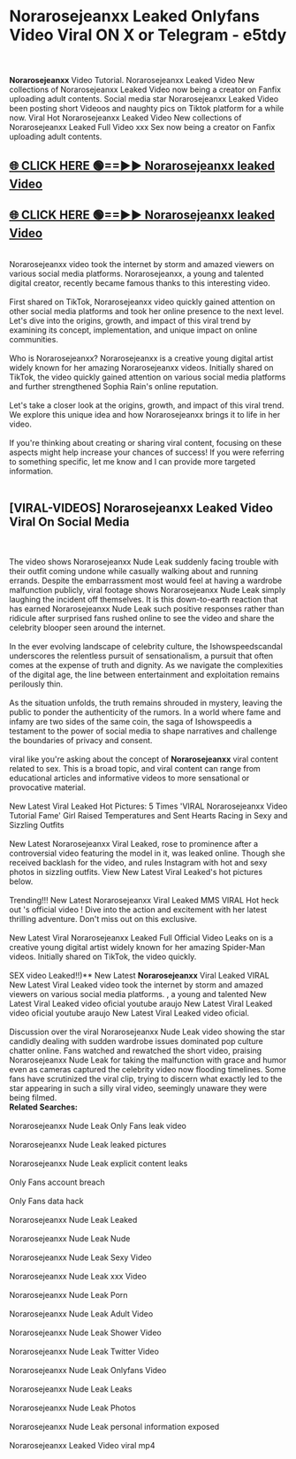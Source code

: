 <h1> Norarosejeanxx Leaked Onlyfans Video Viral ON X or Telegram - e5tdy </h1>

# 
<br>
<strong>Norarosejeanxx</strong> Video Tutorial. Norarosejeanxx Leaked Video New collections of  Norarosejeanxx Leaked Video now being a creator on Fanfix uploading adult contents. Social media star Norarosejeanxx Leaked Video been posting short Videoos and naughty pics on Tiktok platform for a while now. Viral Hot Norarosejeanxx Leaked Video New collections of Norarosejeanxx Leaked Full Video xxx Sex now being a creator on Fanfix uploading adult contents.
<br>

## [🌐 CLICK HERE 🟢==►► Norarosejeanxx leaked Video ](https://onlyclips.site?title=Norarosejeanxx&ref=git)


## [🌐 CLICK HERE 🟢==►► Norarosejeanxx leaked Video ](https://onlyclips.site?title=Norarosejeanxx&ref=git)

<br>
Norarosejeanxx video took the internet by storm and amazed viewers on various social media platforms. Norarosejeanxx, a young and talented digital creator, recently became famous thanks to this interesting video.
<br><br>
First shared on TikTok, Norarosejeanxx video quickly gained attention on other social media platforms and took her online presence to the next level. Let's dive into the origins, growth, and impact of this viral trend by examining its concept, implementation, and unique impact on online communities.
<br><br>
Who is Norarosejeanxx? Norarosejeanxx is a creative young digital artist widely known for her amazing Norarosejeanxx videos. Initially shared on TikTok, the video quickly gained attention on various social media platforms and further strengthened Sophia Rain's online reputation.
<br><br>
Let's take a closer look at the origins, growth, and impact of this viral trend. We explore this unique idea and how Norarosejeanxx brings it to life in her video.
<br><br>
If you're thinking about creating or sharing viral content, focusing on these aspects might help increase your chances of success! If you were referring to something specific, let me know and I can provide more targeted information.
<br><br>
<h2>[VIRAL-VIDEOS] Norarosejeanxx Leaked Video Viral On Social Media</h2>
<br><br>
The video shows Norarosejeanxx Nude Leak suddenly facing trouble with their outfit coming undone while casually walking about and running errands. Despite the embarrassment most would feel at having a wardrobe malfunction publicly, viral footage shows Norarosejeanxx Nude Leak simply laughing the incident off themselves. It is this down-to-earth reaction that has earned Norarosejeanxx Nude Leak such positive responses rather than ridicule after surprised fans rushed online to see the video and share the celebrity blooper seen around the internet.
<br><br>
In the ever evolving landscape of celebrity culture, the Ishowspeedscandal underscores the relentless pursuit of sensationalism, a pursuit that often comes at the expense of truth and dignity. As we navigate the complexities of the digital age, the line between entertainment and exploitation remains perilously thin.
<br><br>
As the situation unfolds, the truth remains shrouded in mystery, leaving the public to ponder the authenticity of the rumors. In a world where fame and infamy are two sides of the same coin, the saga of Ishowspeedis a testament to the power of social media to shape narratives and challenge the boundaries of privacy and consent.
<br><br>
viral like you're asking about the concept of <strong>Norarosejeanxx</strong> viral content related to sex. This is a broad topic, and viral content can range from educational articles and informative videos to more sensational or provocative material.
<br><br>
New Latest Viral Leaked Hot Pictures: 5 Times 'VIRAL Norarosejeanxx Video Tutorial Fame' Girl Raised Temperatures and Sent Hearts Racing in Sexy and Sizzling Outfits
<br><br>
New Latest Norarosejeanxx Viral Leaked, rose to prominence after a controversial video featuring the model in it, was leaked online. Though she received backlash for the video, and rules Instagram with hot and sexy photos in sizzling outfits. View New Latest Viral Leaked's hot pictures below.
<br><br>
Trending!!! New Latest Norarosejeanxx Viral Leaked MMS VIRAL Hot heck out 's official video ! Dive into the action and excitement with her latest thrilling adventure. Don't miss out on this exclusive.
<br><br>
New Latest Viral Norarosejeanxx Leaked Full Official Video Leaks on  is a creative young digital artist widely known for her amazing Spider-Man videos. Initially shared on TikTok, the video quickly.
<br><br>
SEX video Leaked!!)** New Latest <strong>Norarosejeanxx</strong> Viral Leaked VIRAL New Latest Viral Leaked video took the internet by storm and amazed viewers on various social media platforms. , a young and talented New Latest Viral Leaked video oficial youtube araujo New Latest Viral Leaked video oficial youtube araujo New Latest Viral Leaked video oficial.
<br><br>
Discussion over the viral Norarosejeanxx Nude Leak video showing the star candidly dealing with sudden wardrobe issues dominated pop culture chatter online. Fans watched and rewatched the short video, praising Norarosejeanxx Nude Leak for taking the malfunction with grace and humor even as cameras captured the celebrity video now flooding timelines. Some fans have scrutinized the viral clip, trying to discern what exactly led to the star appearing in such a silly viral video, seemingly unaware they were being filmed.
<br>
<strong>Related Searches:</strong>
<br><br>
Norarosejeanxx Nude Leak Only Fans leak video
<br><br>
Norarosejeanxx Nude Leak leaked pictures
<br><br>
Norarosejeanxx Nude Leak explicit content leaks
<br><br>
Only Fans account breach
<br><br>
Only Fans data hack
<br><br>
Norarosejeanxx Nude Leak Leaked
<br><br>
Norarosejeanxx Nude Leak Nude
<br><br>
Norarosejeanxx Nude Leak Sexy Video
<br><br>
Norarosejeanxx Nude Leak xxx Video
<br><br>
Norarosejeanxx Nude Leak Porn
<br><br>
Norarosejeanxx Nude Leak Adult Video
<br><br>
Norarosejeanxx Nude Leak Shower Video
<br><br>
Norarosejeanxx Nude Leak Twitter Video
<br><br>
Norarosejeanxx Nude Leak Onlyfans Video
<br><br>
Norarosejeanxx Nude Leak Leaks
<br><br>
Norarosejeanxx Nude Leak Photos
<br><br>
Norarosejeanxx Nude Leak personal information exposed
<br><br>
Norarosejeanxx Leaked Video viral mp4